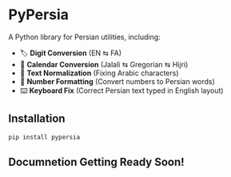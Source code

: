 # PyPersia

A Python library for Persian utilities, including:
- 🏷️ **Digit Conversion** (EN ⇆ FA)
- 📆 **Calendar Conversion** (Jalali ⇆ Gregorian ⇆ Hijri)
- 📝 **Text Normalization** (Fixing Arabic characters)
- 🔢 **Number Formatting** (Convert numbers to Persian words)
- ⌨️ **Keyboard Fix** (Correct Persian text typed in English layout)

## Installation
```bash
pip install pypersia
```

## Documnetion Getting Ready Soon!

